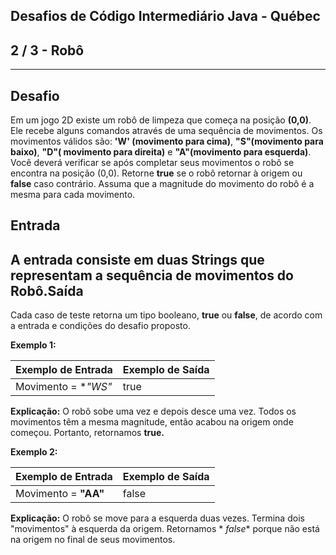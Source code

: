 Desafios de Código Intermediário Java - Québec
----------------------------------------------
2 / 3 - Robô
------------

* * *

Desafio
-------

Em um jogo 2D existe um robô de limpeza que começa na posição **(0,0)**. Ele recebe alguns comandos através de uma
sequência de movimentos. Os movimentos válidos são: **'W' (movimento para cima)**, **"S"(movimento para baixo)**, **"D"(
movimento para direita)** e **"A"(movimento para esquerda)**. Você deverá verificar se após completar seus movimentos o
robô se encontra na posição (0,0). Retorne **true** se o robô retornar à origem ou **false** caso contrário. Assuma que
a magnitude do movimento do robô é a mesma para cada movimento.

Entrada
-------

A entrada consiste em duas Strings que representam a sequência de movimentos do Robô.Saída
-----

Cada caso de teste retorna um tipo booleano, **true** ou **false**, de acordo com a entrada e condições do desafio
proposto.

**Exemplo 1:**

| Exemplo de Entrada  | Exemplo de Saída |
|:--------------------|:-----------------|
| Movimento = **"WS"* | true             |

**Explicação:** O robô sobe uma vez e depois desce uma vez. Todos os movimentos têm a mesma magnitude, então acabou na
origem onde começou. Portanto, retornamos **true.**

**Exemplo 2:**

| Exemplo de Entrada   | Exemplo de Saída |
|:---------------------|:-----------------|
| Movimento = **"AA"** | false            |

**Explicação:** O robô se move para a esquerda duas vezes. Termina dois "movimentos" à esquerda da origem. Retornamos *
*false** porque não está na origem no final de seus movimentos.
